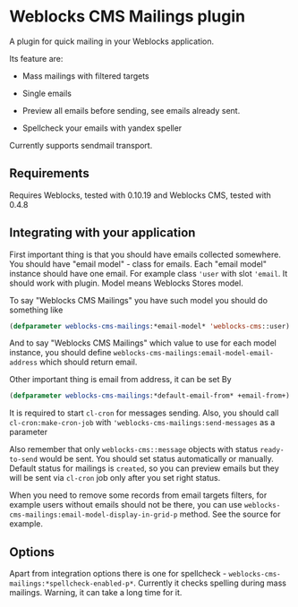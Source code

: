# Weblocks CMS Mailings plugin

A plugin for quick mailing in your Weblocks application.

Its feature are: 

* Mass mailings with filtered targets 

* Single emails 

* Preview all emails before sending, see emails already sent.

* Spellcheck your emails with yandex speller


Currently supports sendmail transport.

## Requirements

Requires Weblocks, tested with 0.10.19 and Weblocks CMS, tested with 0.4.8

## Integrating with your application

First important thing is that you should have emails collected somewhere.
You should have "email model" - class for emails. Each "email model" instance should have one email.
For example class `'user` with slot `'email`. It should work with plugin.
Model means Weblocks Stores model.

To say "Weblocks CMS Mailings" you have such model you should do something like

```lisp 
(defparameter weblocks-cms-mailings:*email-model* 'weblocks-cms::user) 
```

And to say "Weblocks CMS Mailings" which value to use for each model instance, you should define `weblocks-cms-mailings:email-model-email-address`  which should return email.

Other important thing is email from address, it can be set By

```lisp 
(defparameter weblocks-cms-mailings:*default-email-from* +email-from+)
```

It is required to start `cl-cron` for messages sending. 
Also, you should call `cl-cron:make-cron-job` with `'weblocks-cms-mailings:send-messages` as a parameter

Also remember that only `weblocks-cms::message` objects with status `ready-to-send` would be sent.
You should set status automatically or manually. 
Default status for mailings is `created`, so you can preview emails but they will be sent via `cl-cron` job only after you set right status.

When you need to remove some records from email targets filters, for example users without emails should not be there, you can use `weblocks-cms-mailings:email-model-display-in-grid-p` method.
See the source for example.

## Options 

Apart from integration options there is one for spellcheck - `weblocks-cms-mailings:*spellcheck-enabled-p*`.
Currently it checks spelling during mass mailings. Warning, it can take a long time for it.
